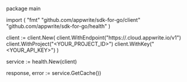 package main

import (
    "fmt"
    "github.com/appwrite/sdk-for-go/client"
    "github.com/appwrite/sdk-for-go/health"
)

client := client.New(
    client.WithEndpoint("https://<REGION>.cloud.appwrite.io/v1")
    client.WithProject("<YOUR_PROJECT_ID>")
    client.WithKey("<YOUR_API_KEY>")
)

service := health.New(client)

response, error := service.GetCache())
